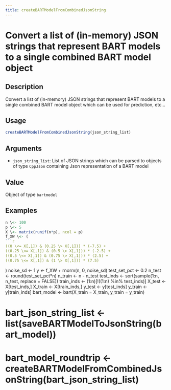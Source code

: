 ```yaml
---
title: createBARTModelFromCombinedJsonString
---
```


# Convert a list of (in-memory) JSON strings that represent BART models to a single combined BART model object

## Description

Convert a list of (in-memory) JSON strings that represent BART models to a single combined BART model object
which can be used for prediction, etc...

## Usage

```r
createBARTModelFromCombinedJsonString(json_string_list)
```

## Arguments

* `json_string_list`: List of JSON strings which can be parsed to objects of type `CppJson` containing Json representation of a BART model

## Value

Object of type `bartmodel`

## Examples

```r
n \<- 100
p \<- 5
X \<- matrix(runif(n*p), ncol = p)
f_XW \<- (
```r
((0 \<= X[,1]) & (0.25 \> X[,1])) * (-7.5) + 
((0.25 \<= X[,1]) & (0.5 \> X[,1])) * (-2.5) + 
((0.5 \<= X[,1]) & (0.75 \> X[,1])) * (2.5) + 
((0.75 \<= X[,1]) & (1 \> X[,1])) * (7.5)
```
)
noise_sd \<- 1
y \<- f_XW + rnorm(n, 0, noise_sd)
test_set_pct \<- 0.2
n_test \<- round(test_set_pct*n)
n_train \<- n - n_test
test_inds \<- sort(sample(1:n, n_test, replace = FALSE))
train_inds \<- (1:n)[!((1:n) %in% test_inds)]
X_test \<- X[test_inds,]
X_train \<- X[train_inds,]
y_test \<- y[test_inds]
y_train \<- y[train_inds]
bart_model \<- bart(X_train = X_train, y_train = y_train)
# bart_json_string_list \<- list(saveBARTModelToJsonString(bart_model))
# bart_model_roundtrip \<- createBARTModelFromCombinedJsonString(bart_json_string_list)
```


